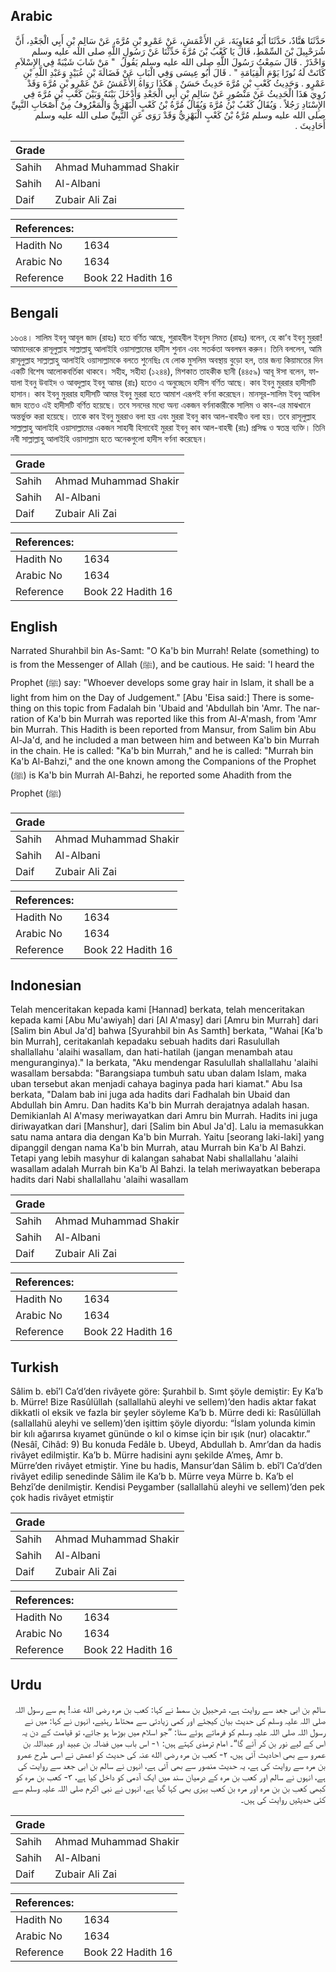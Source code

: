 ## Arabic


<div dir="rtl" lang="ar" style={{fontSize:'larger',backgroundColor:'#f8f9fa',padding:20}}>
حَدَّثَنَا هَنَّادٌ، حَدَّثَنَا أَبُو مُعَاوِيَةَ، عَنِ الأَعْمَشِ، عَنْ عَمْرِو بْنِ مُرَّةَ، عَنْ سَالِمِ بْنِ أَبِي الْجَعْدِ، أَنَّ شُرَحْبِيلَ بْنَ السِّمْطِ، قَالَ يَا كَعْبُ بْنَ مُرَّةَ حَدِّثْنَا عَنْ رَسُولِ اللَّهِ صلى الله عليه وسلم وَاحْذَرْ ‏.‏ قَالَ سَمِعْتُ رَسُولَ اللَّهِ صلى الله عليه وسلم يَقُولُ ‏ "‏ مَنْ شَابَ شَيْبَةً فِي الإِسْلاَمِ كَانَتْ لَهُ نُورًا يَوْمَ الْقِيَامَةِ ‏"‏ ‏.‏ قَالَ أَبُو عِيسَى وَفِي الْبَابِ عَنْ فَضَالَةَ بْنِ عُبَيْدٍ وَعَبْدِ اللَّهِ بْنِ عَمْرٍو ‏.‏ وَحَدِيثُ كَعْبِ بْنِ مُرَّةَ حَدِيثٌ حَسَنٌ ‏.‏ هَكَذَا رَوَاهُ الأَعْمَشُ عَنْ عَمْرِو بْنِ مُرَّةَ وَقَدْ رُوِيَ هَذَا الْحَدِيثُ عَنْ مَنْصُورٍ عَنْ سَالِمِ بْنِ أَبِي الْجَعْدِ وَأَدْخَلَ بَيْنَهُ وَبَيْنَ كَعْبِ بْنِ مُرَّةَ فِي الإِسْنَادِ رَجُلاً ‏.‏ وَيُقَالُ كَعْبُ بْنُ مُرَّةَ وَيُقَالُ مُرَّةُ بْنُ كَعْبٍ الْبَهْزِيُّ وَالْمَعْرُوفُ مِنْ أَصْحَابِ النَّبِيِّ صلى الله عليه وسلم مُرَّةُ بْنُ كَعْبٍ الْبَهْزِيُّ وَقَدْ رَوَى عَنِ النَّبِيِّ صلى الله عليه وسلم أَحَادِيثَ ‏.‏
</div>
<div style={{backgroundColor:'#f8f9fa',padding:20, marginBottom: 10}}><table> <thead> <tr> <th>Grade</th> <th></th> </tr> </thead> <tbody> <tr><td>Sahih</td><td>Ahmad Muhammad Shakir</td></tr><tr><td>Sahih</td><td>Al-Albani</td></tr><tr><td>Daif</td><td>Zubair Ali Zai</td></tr></tbody></table><table> <thead> <tr> <th>References:</th> <th></th> </tr> </thead> <tbody><tr><td>Hadith No</td><td>1634</td></tr><tr><td>Arabic No</td><td>1634</td></tr><tr><td>Reference</td><td>Book 22 Hadith 16</td></tr></tbody></table></div>

## Bengali


<div dir="ltr" lang="bn" style={{fontSize:'larger',backgroundColor:'#f8f9fa',padding:20}}>
১৬৩৪। সালিম ইবনু আবূল জাদ (রাহঃ) হতে বর্ণিত আছে, শুরাহবীল ইবনুস সিমত (রাহঃ) বলেন, হে কা’ব ইবনু মুররা! আমাদেরকে রাসূলুল্লাহ সাল্লাল্লাহু আলাইহি ওয়াসাল্লামের হাদীস শুনান এবং সতর্কতা অবলম্বন করুন। তিনি বললেন, আমি রাসূলুল্লাহ সাল্লাল্লাহু আলাইহি ওয়াসাল্লামকে বলতে শুনেছিঃ যে লোক মুসলিম অবস্থায় বুড়ো হল, তার জন্য কিয়ামতের দিন একটি বিশেষ আলোকবর্তিকা থাকবে। সহীহ, সহীহা (১২৪৪), মিশকাত তাহকীক ছানী (৪৪৫৯) আবূ ঈসা বলেন, ফাযালা ইবনু উবাইদ ও আবদুল্লাহ ইবনু আমর (রাঃ) হতেও এ অনুচ্ছেদে হাদীস বর্ণিত আছে। কাব ইবনু মুররার হাদীসটি হাসান। কাব ইবনু মুররার হাদীসটি আমর ইবনু মুররা হতে আমাশ এরূপই বর্ণনা করেছেন। মানসূর-সালিম ইবনু আবিল জাদ হতেও এই হাদীসটি বর্ণিত হয়েছে। তবে সনদের মধ্যে অন্য একজন বর্ণনাকারীকে সালিম ও কাব-এর মাঝখানে অন্তর্ভুক্ত করা হয়েছে। তাকে কাব ইবনু মুররাও বলা হয় এবং মুররা ইবনু কাব আল-বাহযীও বলা হয়। তবে রাসূলুল্লাহ সাল্লাল্লাহু আলাইহি ওয়াসাল্লামের একজন সাহাবী হিসাবেই মুররা ইবনু কাব আল-বাহষী (রাঃ) প্রসিদ্ধ ও স্বতন্ত্র ব্যক্তি। তিনি নবী সাল্লাল্লাহু আলাইহি ওয়াসাল্লাম হতে অনেকগুলো হাদীস বর্ণনা করেছেন।
</div>
<div style={{backgroundColor:'#f8f9fa',padding:20, marginBottom: 10}}><table> <thead> <tr> <th>Grade</th> <th></th> </tr> </thead> <tbody> <tr><td>Sahih</td><td>Ahmad Muhammad Shakir</td></tr><tr><td>Sahih</td><td>Al-Albani</td></tr><tr><td>Daif</td><td>Zubair Ali Zai</td></tr></tbody></table><table> <thead> <tr> <th>References:</th> <th></th> </tr> </thead> <tbody><tr><td>Hadith No</td><td>1634</td></tr><tr><td>Arabic No</td><td>1634</td></tr><tr><td>Reference</td><td>Book 22 Hadith 16</td></tr></tbody></table></div>

## English


<div dir="ltr" lang="en" style={{fontSize:'larger',backgroundColor:'#f8f9fa',padding:20}}>
Narrated Shurahbil bin As-Samt: "O Ka'b bin Murrah! Relate (something) to is from the Messenger of Allah (ﷺ), and be cautious. He said: 'I heard the Prophet (ﷺ) say: "Whoever develops some gray hair in Islam, it shall be a light from him on the Day of Judgement." [Abu 'Eisa said:] There is something on this topic from Fadalah bin 'Ubaid and 'Abdullah bin 'Amr. The narration of Ka'b bin Murrah was reported like this from Al-A'mash, from 'Amr bin Murrah. This Hadith is been reported from Mansur, from Salim bin Abu Al-Ja'd, and he included a man between him and between Ka'b bin Murrah in the chain. He is called: "Ka'b bin Murrah," and he is called: "Murrah bin Ka'b Al-Bahzi," and the one known among the Companions of the Prophet (ﷺ) is Ka'b bin Murrah Al-Bahzi, he reported some Ahadith from the Prophet (ﷺ)
</div>
<div style={{backgroundColor:'#f8f9fa',padding:20, marginBottom: 10}}><table> <thead> <tr> <th>Grade</th> <th></th> </tr> </thead> <tbody> <tr><td>Sahih</td><td>Ahmad Muhammad Shakir</td></tr><tr><td>Sahih</td><td>Al-Albani</td></tr><tr><td>Daif</td><td>Zubair Ali Zai</td></tr></tbody></table><table> <thead> <tr> <th>References:</th> <th></th> </tr> </thead> <tbody><tr><td>Hadith No</td><td>1634</td></tr><tr><td>Arabic No</td><td>1634</td></tr><tr><td>Reference</td><td>Book 22 Hadith 16</td></tr></tbody></table></div>

## Indonesian


<div dir="ltr" lang="id" style={{fontSize:'larger',backgroundColor:'#f8f9fa',padding:20}}>
Telah menceritakan kepada kami [Hannad] berkata, telah menceritakan kepada kami [Abu Mu'awiyah] dari [Al A'masy] dari [Amru bin Murrah] dari [Salim bin Abul Ja'd] bahwa [Syurahbil bin As Samth] berkata, "Wahai [Ka'b bin Murrah], ceritakanlah kepadaku sebuah hadits dari Rasulullah shallallahu 'alaihi wasallam, dan hati-hatilah (jangan menambah atau menguranginya)." Ia berkata, "Aku mendengar Rasulullah shallallahu 'alaihi wasallam bersabda: "Barangsiapa tumbuh satu uban dalam Islam, maka uban tersebut akan menjadi cahaya baginya pada hari kiamat." Abu Isa berkata, "Dalam bab ini juga ada hadits dari Fadhalah bin Ubaid dan Abdullah bin Amru. Dan hadits Ka'b bin Murrah derajatnya adalah hasan. Demikianlah Al A'masy meriwayatkan dari Amru bin Murrah. Hadits ini juga diriwayatkan dari [Manshur], dari [Salim bin Abul Ja'd]. Lalu ia memasukkan satu nama antara dia dengan Ka'b bin Murrah. Yaitu [seorang laki-laki] yang dipanggil dengan nama Ka'b bin Murrah, atau Murrah bin Ka'b Al Bahzi. Tetapi yang lebih masyhur di kalangan sahabat Nabi shallallahu 'alaihi wasallam adalah Murrah bin Ka'b Al Bahzi. Ia telah meriwayatkan beberapa hadits dari Nabi shallallahu 'alaihi wasallam
</div>
<div style={{backgroundColor:'#f8f9fa',padding:20, marginBottom: 10}}><table> <thead> <tr> <th>Grade</th> <th></th> </tr> </thead> <tbody> <tr><td>Sahih</td><td>Ahmad Muhammad Shakir</td></tr><tr><td>Sahih</td><td>Al-Albani</td></tr><tr><td>Daif</td><td>Zubair Ali Zai</td></tr></tbody></table><table> <thead> <tr> <th>References:</th> <th></th> </tr> </thead> <tbody><tr><td>Hadith No</td><td>1634</td></tr><tr><td>Arabic No</td><td>1634</td></tr><tr><td>Reference</td><td>Book 22 Hadith 16</td></tr></tbody></table></div>

## Turkish


<div dir="ltr" lang="tr" style={{fontSize:'larger',backgroundColor:'#f8f9fa',padding:20}}>
Sâlim b. ebî’l Ca’d’den rivâyete göre: Şurahbil b. Sımt şöyle demiştir: Ey Ka’b b. Mürre! Bize Rasûlüllah (sallallahü aleyhi ve sellem)’den hadis aktar fakat dikkatli ol eksik ve fazla bir şeyler söyleme Ka’b b. Mürre dedi ki: Rasûlüllah (sallallahü aleyhi ve sellem)’den işittim şöyle diyordu: “İslam yolunda kimin bir kılı ağarırsa kıyamet gününde o kıl o kimse için bir ışık (nur) olacaktır.” (Nesâî, Cihâd: 9) Bu konuda Fedâle b. Ubeyd, Abdullah b. Amr’dan da hadis rivâyet edilmiştir. Ka’b b. Mürre hadisini aynı şekilde A’meş, Amr b. Mürre’den rivâyet etmiştir. Yine bu hadis, Mansur’dan Sâlim b. ebî’l Ca’d’den rivâyet edilip senedinde Sâlim ile Ka’b b. Mürre veya Mürre b. Ka’b el Behzî’de denilmiştir. Kendisi Peygamber (sallallahü aleyhi ve sellem)’den pek çok hadis rivâyet etmiştir
</div>
<div style={{backgroundColor:'#f8f9fa',padding:20, marginBottom: 10}}><table> <thead> <tr> <th>Grade</th> <th></th> </tr> </thead> <tbody> <tr><td>Sahih</td><td>Ahmad Muhammad Shakir</td></tr><tr><td>Sahih</td><td>Al-Albani</td></tr><tr><td>Daif</td><td>Zubair Ali Zai</td></tr></tbody></table><table> <thead> <tr> <th>References:</th> <th></th> </tr> </thead> <tbody><tr><td>Hadith No</td><td>1634</td></tr><tr><td>Arabic No</td><td>1634</td></tr><tr><td>Reference</td><td>Book 22 Hadith 16</td></tr></tbody></table></div>

## Urdu


<div dir="rtl" lang="ur" style={{fontSize:'larger',backgroundColor:'#f8f9fa',padding:20}}>
سالم بن ابی جعد سے روایت ہے، شرحبیل بن سمط نے کہا: کعب بن مرہ رضی الله عنہ! ہم سے رسول اللہ صلی اللہ علیہ وسلم کی حدیث بیان کیجئے اور کمی زیادتی سے محتاط رہئیے، انہوں نے کہا: میں نے رسول اللہ صلی اللہ علیہ وسلم کو فرماتے ہوئے سنا: ”جو اسلام میں بوڑھا ہو جائے، تو قیامت کے دن یہ اس کے لیے نور بن کر آئے گا“۔ امام ترمذی کہتے ہیں: ۱- اس باب میں فضالہ بن عبید اور عبداللہ بن عمرو سے بھی احادیث آئی ہیں، ۲- کعب بن مرہ رضی الله عنہ کی حدیث کو اعمش نے اسی طرح عمرو بن مرہ سے روایت کی ہے، یہ حدیث منصور سے بھی آئی ہے، انہوں نے سالم بن ابی جعد سے روایت کی ہے، انہوں نے سالم اور کعب بن مرہ کے درمیان سند میں ایک آدمی کو داخل کیا ہے، ۳- کعب بن مرہ کو کبھی کعب بن بن مرہ اور مرہ بن کعب بہزی بھی کہا گیا ہے، انہوں نے نبی اکرم صلی اللہ علیہ وسلم سے کئی حدیثیں روایت کی ہیں۔
</div>
<div style={{backgroundColor:'#f8f9fa',padding:20, marginBottom: 10}}><table> <thead> <tr> <th>Grade</th> <th></th> </tr> </thead> <tbody> <tr><td>Sahih</td><td>Ahmad Muhammad Shakir</td></tr><tr><td>Sahih</td><td>Al-Albani</td></tr><tr><td>Daif</td><td>Zubair Ali Zai</td></tr></tbody></table><table> <thead> <tr> <th>References:</th> <th></th> </tr> </thead> <tbody><tr><td>Hadith No</td><td>1634</td></tr><tr><td>Arabic No</td><td>1634</td></tr><tr><td>Reference</td><td>Book 22 Hadith 16</td></tr></tbody></table></div>